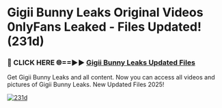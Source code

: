 # Gigii Bunny Leaks Original Videos 0nlyFans Leaked - Files Updated! (231d)

<h3>🔴 CLICK HERE 🌐==►► <a href="https://tinyurl.com/brd5kh86" rel="nofollow">Gigii Bunny Leaks Updated Files</a></h3>

Get Gigii Bunny Leaks and all content. Now you can access all videos and pictures of Gigii Bunny Leaks. New Updated Files 2025!

[![231d](https://i.imgur.com/K7sEzmb.gif)](https://tinyurl.com/brd5kh86)
